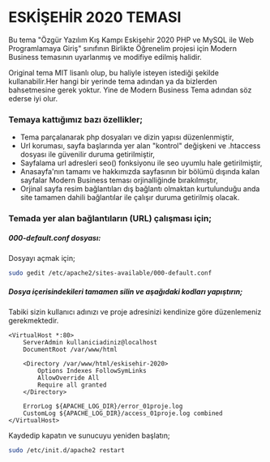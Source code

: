 # ESKİŞEHİR 2020 TEMASI

Bu tema "Özgür Yazılım Kış Kampı Eskişehir 2020 PHP ve MySQL ile Web Programlamaya Giriş" sınıfının Birlikte Öğrenelim projesi için Modern Business temasının uyarlanmış ve modifiye edilmiş halidir.

Original tema MIT lisanlı olup, bu haliyle isteyen istediği şekilde kullanabilir.Her hangi bir yerinde tema adından ya da bizlerden bahsetmesine gerek yoktur. Yine de Modern Business Tema adından söz ederse iyi olur.

### Temaya kattığımız bazı özellikler;

- Tema parçalanarak php dosyaları ve dizin yapısı düzenlenmiştir,
- Url koruması, sayfa başlarında yer alan "kontrol" değişkeni ve .htaccess dosyası ile güvenilir duruma getirilmiştir,
- Sayfalama url adresleri seo() fonksiyonu ile seo uyumlu hale getirilmiştir,
- Anasayfa'nın tamamı ve hakkımızda sayfasının bir bölümü dışında kalan sayfalar Modern Business teması orjinalliğinde bırakılmıştır,
- Orjinal sayfa resim bağlantıları dış bağlantı olmaktan kurtulunduğu anda site tamamen dahili bağlantılar ile çalışır duruma getirilmiş olacak.

### Temada yer alan bağlantıların (URL) çalışması için;

##### 000-default.conf dosyası:

Dosyayı açmak için;

```sh 
sudo gedit /etc/apache2/sites-available/000-default.conf
```

#####  Dosya içerisindekileri tamamen silin ve aşağıdaki kodları yapıştırın;

Tabiki sizin kullanıcı adınızı ve proje adresinizi kendinize göre düzenlemeniz gerekmektedir.

```text 
<VirtualHost *:80>
	ServerAdmin kullaniciadiniz@localhost
	DocumentRoot /var/www/html

	<Directory /var/www/html/eskisehir-2020>
		Options Indexes FollowSymLinks
		AllowOverride All
		Require all granted
	</Directory>

	ErrorLog ${APACHE_LOG_DIR}/error_01proje.log
	CustomLog ${APACHE_LOG_DIR}/access_01proje.log combined
</VirtualHost>
```

Kaydedip kapatın ve sunucuyu yeniden başlatın;

```sh 
sudo /etc/init.d/apache2 restart
```


